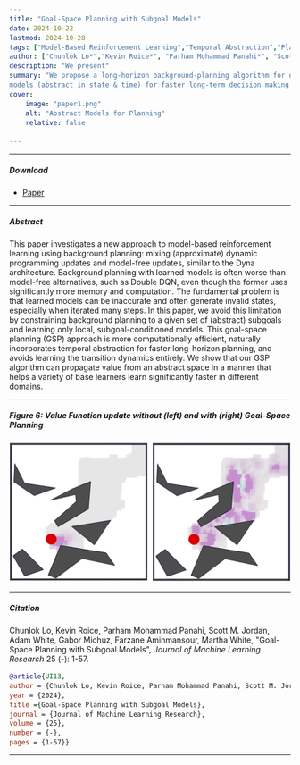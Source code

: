 ```yaml
---
title: "Goal-Space Planning with Subgoal Models" 
date: 2024-10-22
lastmod: 2024-10-28
tags: ["Model-Based Reinforcement Learning","Temporal Abstraction","Planning"]
author: ["Chunlok Lo*","Kevin Roice*", "Parham Mohammad Panahi*", "Scott M. Jordan", "Adam White", "Gabor Michuz", "Farzane Aminmansour", "Martha White"]
description: "We present" 
summary: "We propose a long-horizon background-planning algorithm for online RL. This used compressed subgoal
models (abstract in state & time) for faster long-term decision making & smarter value propagation." 
cover:
    image: "paper1.png"
    alt: "Abstract Models for Planning"
    relative: false

---
```


---

##### Download

+ [Paper](paper1.pdf)
<!-- + [Code and data](https://github.com/pmichaillat/feru) -->

---

##### Abstract

This paper investigates a new approach to model-based reinforcement learning using background planning: mixing (approximate) dynamic programming updates and model-free updates, similar to the Dyna architecture. Background planning with learned models is often worse than model-free alternatives, such as Double DQN, even though the former uses significantly more memory and computation. The fundamental problem is that learned models can be inaccurate and often generate invalid states, especially when iterated many steps. In this paper, we avoid this limitation by constraining background planning to a given set of (abstract) subgoals and learning only local, subgoal-conditioned models. This goal-space planning (GSP) approach is more computationally efficient, naturally incorporates temporal abstraction for faster long-horizon planning, and avoids learning the transition dynamics entirely. We show that our GSP algorithm can propagate value from an abstract space in a manner that helps a variety of base learners learn significantly faster in different domains.

---

##### Figure 6: Value Function update without (left) and with (right) Goal-Space Planning

![](paper1.png)

---

##### Citation

Chunlok Lo, Kevin Roice, Parham Mohammad Panahi, Scott M. Jordan, Adam White, Gabor Michuz, Farzane Aminmansour, Martha White, "Goal-Space Planning with Subgoal Models", *Journal of Machine Learning Research* 25 (-): 1-57.

```BibTeX
@article{UI13,
author = {Chunlok Lo, Kevin Roice, Parham Mohammad Panahi, Scott M. Jordan, Adam White, Gabor Michuz, Farzane Aminmansour and Martha White},
year = {2024},
title ={Goal-Space Planning with Subgoal Models},
journal = {Journal of Machine Learning Research},
volume = {25},
number = {-},
pages = {1-57}}
```

---

<!-- ##### Related material

+ [Presentation slides](presentation1.pdf)
+ [Summary of the paper](https://www.penguinrandomhouse.com/books/110403/unusual-uses-for-olive-oil-by-alexander-mccall-smith/) -->
